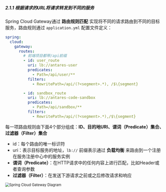 ##### 2.1.1 根据请求的URL将请求转发到不同的服务

Spring Cloud Gateway通过 **路由规则匹配** 实现将不同的请求路由到不同的目标服务，路由规则通过 `application.yml` 配置文件定义：

```yml
spring:
  cloud:
    gateway:
      routes:
        # 前端项目都带/api前缀
        - id: user_route
          uri: lb://antares-user
          predicates:
            - Path=/api/user/**
          filters:
            - RewritePath=/api/(?<segment>.*), /$\{segment}

        - id: sandbox_route
          uri: lb://antares-code-sandbox
          predicates:
            - Path=/api/sandbox/**
          filters:
            - RewritePath=/api/(?<segment>.*),/$\{segment}
```

每一项路由规则由下面4个部分组成：**ID、目的地URI、谓词（Predicate）集合、过滤器（Filter）集合**

- id：每个路由的唯一标识符
- uri：表示目标服务的地址，`lb://` 前缀表示通过 **负载均衡** 来路由到一个注册在服务注册中心中的服务实例
- **谓词（Predicate）**：在HTTP请求中的任何内容上进行匹配，比如Header或者查询参数
- **过滤器（Filter）**：在发送下游请求之前或之后修改请求和响应

<img src="https://springdoc.cn/spring-cloud-gateway/images/spring_cloud_gateway_diagram.png" alt="Spring Cloud Gateway Diagram" style="zoom: 80%;" />